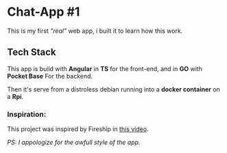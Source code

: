 # Chat-App #1

This is my first *"real"* web app, i built it to learn how this work.

## Tech Stack
This app is build with **Angular** in **TS** for the front-end, and in **GO** with **Pocket Base** For the backend.

Then it's serve from a distroless debian running into a **docker container** on a **Rpi**.

### Inspiration:
This project was inspired by Fireship in [this video](https://www.youtube.com/watch?v=gUYBFDPZ5qk&t=353s).

*PS:
I appologize for the awfull style of the app.*
